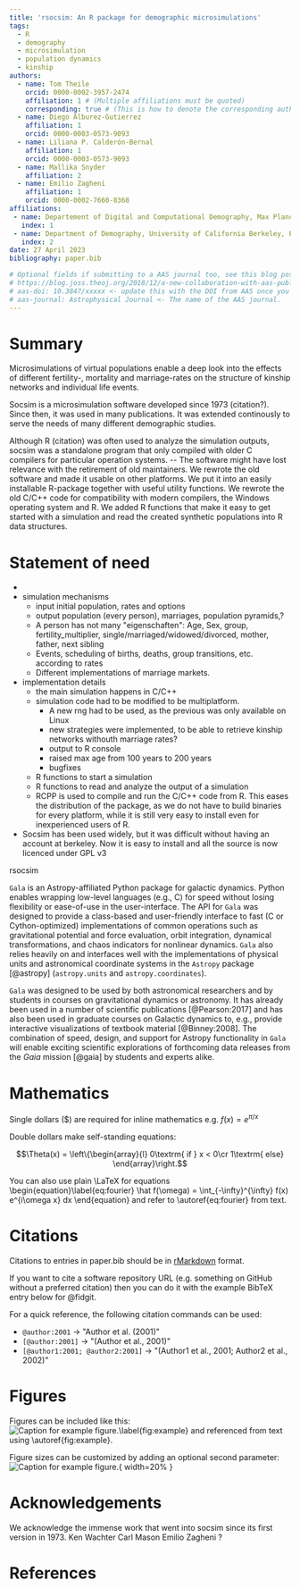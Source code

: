 ```yaml
---
title: 'rsocsim: An R package for demographic microsimulations'
tags:
  - R
  - demography
  - microsimulation
  - population dynamics
  - kinship
authors:
  - name: Tom Theile
    orcid: 0000-0002-3957-2474
    affiliation: 1 # (Multiple affiliations must be quoted)
    corresponding: true # (This is how to denote the corresponding author)
  - name: Diego Alburez-Gutierrez
    affiliation: 1
    orcid: 0000-0003-0573-9093
  - name: Liliana P. Calderón-Bernal
    affiliation: 1
    orcid: 0000-0003-0573-9093
  - name: Mallika Snyder
    affiliation: 2
  - name: Emilio Zagheni
    affiliation: 1
    orcid: 0000-0002-7660-8368
affiliations:
 - name: Departement of Digital and Computational Demography, Max Planck Institute for Demographic Research, Rostock, Germany 
   index: 1
 - name: Department of Demography, University of California Berkeley, Berkeley, CA, USA
   index: 2
date: 27 April 2023
bibliography: paper.bib

# Optional fields if submitting to a AAS journal too, see this blog post:
# https://blog.joss.theoj.org/2018/12/a-new-collaboration-with-aas-publishing
# aas-doi: 10.3847/xxxxx <- update this with the DOI from AAS once you know it.
# aas-journal: Astrophysical Journal <- The name of the AAS journal.
---
```


# Summary

Microsimulations of virtual populations enable a deep look into the effects of different fertility-, mortality and marriage-rates on the structure of kinship networks and individual life events.

Socsim is a microsimulation software developed since 1973 (citation?). Since then, it was used in many publications. It was extended continously to serve the needs of many different demographic studies.

Although R (citation) was often used to analyze the simulation outputs, socsim was a standalone program that only compiled with older C compilers for particular operation systems.
-- The software might have lost relevance with the retirement of old maintainers.
We rewrote the old software and made it usable on other platforms. We put it into an easily installable R-package together with useful utility functions.
We rewrote the old C/C++ code for compatibility with modern compilers, the Windows operating system and R. We added R functions that make it easy to get started with a simulation and read the created synthetic populations into R data structures.




# Statement of need

* 
* simulation mechanisms
  * input initial population, rates and options
  * output population (every person), marriages, population pyramids,?
  * A person has not many "eigenschaften": Age, Sex, group, fertility_multiplier, single/marriaged/widowed/divorced, mother, father, next sibling
  * Events, scheduling of births, deaths, group transitions, etc. according to rates
  * Different implementations of marriage markets.
* implementation details
  * the main simulation happens in C/C++
  * simulation code had to be modified to be multiplatform. 
    * A new rng had to be used, as the previous was only available on Linux
    * new strategies were implemented, to be able to retrieve kinship networks withouth marriage rates?
    * output to R console
    * raised max age from 100 years to 200 years
    * bugfixes
  * R functions to start a simulation
  * R functions to read and analyze the output of a simulation
  * RCPP is used to compile and run the C/C++ code from R. This eases the distribution of the package, as we do not have to build binaries for every platform, while it is still very easy to install even for inexperienced users of R.
* Socsim has been used widely, but it was difficult without having an account at berkeley. Now it is easy to install and all the source is now licenced under GPL v3

rsocsim 

`Gala` is an Astropy-affiliated Python package for galactic dynamics. Python
enables wrapping low-level languages (e.g., C) for speed without losing
flexibility or ease-of-use in the user-interface. The API for `Gala` was
designed to provide a class-based and user-friendly interface to fast (C or
Cython-optimized) implementations of common operations such as gravitational
potential and force evaluation, orbit integration, dynamical transformations,
and chaos indicators for nonlinear dynamics. `Gala` also relies heavily on and
interfaces well with the implementations of physical units and astronomical
coordinate systems in the `Astropy` package [@astropy] (`astropy.units` and
`astropy.coordinates`).

`Gala` was designed to be used by both astronomical researchers and by
students in courses on gravitational dynamics or astronomy. It has already been
used in a number of scientific publications [@Pearson:2017] and has also been
used in graduate courses on Galactic dynamics to, e.g., provide interactive
visualizations of textbook material [@Binney:2008]. The combination of speed,
design, and support for Astropy functionality in `Gala` will enable exciting
scientific explorations of forthcoming data releases from the *Gaia* mission
[@gaia] by students and experts alike.

# Mathematics

Single dollars ($) are required for inline mathematics e.g. $f(x) = e^{\pi/x}$

Double dollars make self-standing equations:

$$\Theta(x) = \left\{\begin{array}{l}
0\textrm{ if } x < 0\cr
1\textrm{ else}
\end{array}\right.$$

You can also use plain \LaTeX for equations
\begin{equation}\label{eq:fourier}
\hat f(\omega) = \int_{-\infty}^{\infty} f(x) e^{i\omega x} dx
\end{equation}
and refer to \autoref{eq:fourier} from text.

# Citations

Citations to entries in paper.bib should be in
[rMarkdown](http://rmarkdown.rstudio.com/authoring_bibliographies_and_citations.html)
format.

If you want to cite a software repository URL (e.g. something on GitHub without a preferred
citation) then you can do it with the example BibTeX entry below for @fidgit.

For a quick reference, the following citation commands can be used:
- `@author:2001`  ->  "Author et al. (2001)"
- `[@author:2001]` -> "(Author et al., 2001)"
- `[@author1:2001; @author2:2001]` -> "(Author1 et al., 2001; Author2 et al., 2002)"

# Figures

Figures can be included like this:
![Caption for example figure.\label{fig:example}](figure.png)
and referenced from text using \autoref{fig:example}.

Figure sizes can be customized by adding an optional second parameter:
![Caption for example figure.](figure.png){ width=20% }

# Acknowledgements

We acknowledge the immense work that went into socsim since its first version in 1973.
Ken Wachter
Carl Mason
Emilio Zagheni
?

# References
